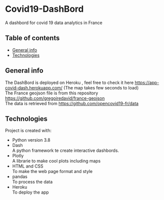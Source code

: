 # Covid19-DashBord
A dashbord for covid 19 data analytics in France 

 
## Table of contents
* [General info](#general-info)
* [Technologies](#technologies)

## General info
The DashBord is deployed on Heroku , feel free to check it here https://app-covid-dash.herokuapp.com/	(The map takes few seconds to load)\
The France geojson file is from this repository https://github.com/gregoiredavid/france-geojson \
The data is retrieved from https://github.com/opencovid19-fr/data 
## Technologies
Project is created with:
* Python version 3.8
* Dash \
A python framework te create interactive dashbords. 
* Plotly \
A librarie to make cool plots including maps
* HTML and CSS \
To make the web page format and style
* pandas \
 To process  the data 
* Heroku \
To deploy the app 

	
